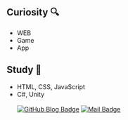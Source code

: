 ## Curiosity 🔍
- WEB
- Game
- App
## Study 📝
- HTML, CSS, JavaScript
- C#, Unity<br><br>
[![GitHub Blog Badge](http://img.shields.io/badge/-GitHub%20blog-black?style=flat-square&logo=github&link=https://hyesunjeong.github.io/)](https://hyesunjeong.github.io/)
[![Mail Badge](http://img.shields.io/badge/-Mail-brightgreen?style=flat-square&logo=#FF5722&link=mailto:zaqxswcde88@naver.com)](mailto:zaqxswcde88@naver.com)
